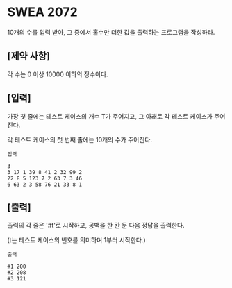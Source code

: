 # SWEA 2072

10개의 수를 입력 받아, 그 중에서 홀수만 더한 값을 출력하는 프로그램을 작성하라.


## [제약 사항]

각 수는 0 이상 10000 이하의 정수이다.


## [입력]

가장 첫 줄에는 테스트 케이스의 개수 T가 주어지고, 그 아래로 각 테스트 케이스가 주어진다.

각 테스트 케이스의 첫 번째 줄에는 10개의 수가 주어진다.
```
입력

3
3 17 1 39 8 41 2 32 99 2
22 8 5 123 7 2 63 7 3 46
6 63 2 3 58 76 21 33 8 1
```

## [출력]

출력의 각 줄은 '#t'로 시작하고, 공백을 한 칸 둔 다음 정답을 출력한다.

(t는 테스트 케이스의 번호를 의미하며 1부터 시작한다.)

```
출력

#1 200
#2 208
#3 121
```